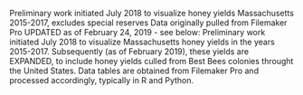 Preliminary work initiated July 2018 to visualize honey yields
Massachusetts 2015-2017, excludes special reserves
Data originally pulled from Filemaker Pro
UPDATED as of February 24, 2019 - see below:
Preliminary work initiated July 2018 to visualize Massachusetts honey yields in the years 2015-2017. Subsequently (as of February 2019), these yields are EXPANDED, to include honey yields culled from Best Bees colonies throught the United States. Data tables are obtained from Filemaker Pro and processed accordingly, typically in R and Python.
